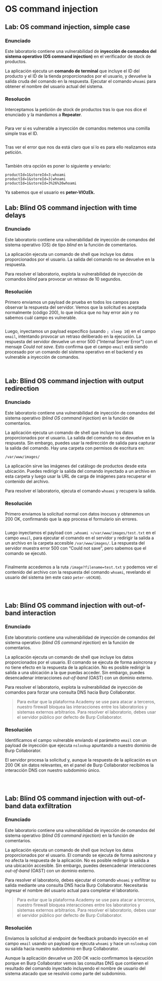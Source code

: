 # OS command injection

## Lab: OS command injection, simple case

### Enunciado

Este laboratorio contiene una vulnerabilidad de **inyección de comandos del sistema operativo (OS command injection)** en el verificador de stock de productos.

La aplicación ejecuta un **comando de terminal** que incluye el ID del producto y el ID de la tienda proporcionados por el usuario, y devuelve la salida cruda del comando en la respuesta. Ejecutar el comando `whoami` para obtener el nombre del usuario actual del sistema.

### Resolucón

Interceptamos la petición de stock de productos tras lo que nos dice el enunciado y la mandamos a **Repeater**.

<figure><img src="../../.gitbook/assets/image (2) (1) (1) (1) (1) (1) (1) (1) (1) (1) (1) (1) (1) (1) (1) (1) (1) (1) (1) (1) (1) (1) (1).png" alt=""><figcaption></figcaption></figure>

Para ver si es vulnerable a inyección de comandos metemos una comilla simple tras el ID.

<figure><img src="../../.gitbook/assets/image (1) (1) (1) (1) (1) (1) (1) (1) (1) (1) (1) (1) (1) (1) (1) (1) (1) (1) (1) (1) (1) (1) (1) (1) (1).png" alt=""><figcaption></figcaption></figure>

Tras ver el error que nos da está claro que sí lo es para ello realizamos esta petición.

<figure><img src="../../.gitbook/assets/Captura de pantalla 2025-06-22 215543.png" alt=""><figcaption></figcaption></figure>

También otra opción es poner lo siguiente y enviarlo:

```
productId=1&storeId=3;whoami
productId=1&storeId=3|whoami
productId=1&storeId=3%26%26whoami
```

Ya sabemos que el usuario es **peter-VlOzEk.**

## Lab: Blind OS command injection with time delays

### Enunciado

Este laboratorio contiene una vulnerabilidad de inyección de comandos del sistema operativo (OS) de tipo _blind_ en la función de comentarios.

La aplicación ejecuta un comando de shell que incluye los datos proporcionados por el usuario. La salida del comando no se devuelve en la respuesta.

Para resolver el laboratorio, explota la vulnerabilidad de inyección de comandos _blind_ para provocar un retraso de 10 segundos.

### Resolución

Primero enviamos un payload de prueba en todos los campos para observar la respuesta del servidor. Vemos que la solicitud es aceptada normalmente (código 200), lo que indica que no hay error aún y no sabemos cuál campo es vulnerable.

<figure><img src="../../.gitbook/assets/image (1605).png" alt=""><figcaption></figcaption></figure>

Luego, inyectamos un payload específico (usando `; sleep 10`) en el campo `email`, intentando provocar un retraso deliberado en la ejecución. La respuesta del servidor devuelve un error 500 ("Internal Server Error") con el mensaje _Could not save_. Esto confirma que el campo `email` está siendo procesado por un comando del sistema operativo en el backend y es vulnerable a inyección de comandos.

<figure><img src="../../.gitbook/assets/image (1606).png" alt=""><figcaption></figcaption></figure>

<figure><img src="../../.gitbook/assets/image (1607).png" alt=""><figcaption></figcaption></figure>

## Lab: Blind OS command injection with output redirection

### Enunciado

Este laboratorio contiene una vulnerabilidad de inyección de comandos del sistema operativo (_blind OS command injection_) en la función de comentarios.

La aplicación ejecuta un comando de shell que incluye los datos proporcionados por el usuario. La salida del comando no se devuelve en la respuesta. Sin embargo, puedes usar la redirección de salida para capturar la salida del comando. Hay una carpeta con permisos de escritura en:

```
/var/www/images/
```

La aplicación sirve las imágenes del catálogo de productos desde esta ubicación. Puedes redirigir la salida del comando inyectado a un archivo en esta carpeta y luego usar la URL de carga de imágenes para recuperar el contenido del archivo.

Para resolver el laboratorio, ejecuta el comando `whoami` y recupera la salida.

### Resolución

Primero enviamos la solicitud normal con datos inocuos y obtenemos un 200 OK, confirmando que la app procesa el formulario sin errores.

<figure><img src="../../.gitbook/assets/image (1608).png" alt=""><figcaption></figcaption></figure>

Luego inyectamos el payload con `;whoami >/var/www/images/test.txt` en el campo `email`, para ejecutar el comando en el servidor y redirigir la salida a un archivo en la carpeta accesible `/var/www/images/`. La respuesta del servidor muestra error 500 con “Could not save”, pero sabemos que el comando se ejecutó.

<figure><img src="../../.gitbook/assets/image (1612).png" alt=""><figcaption></figcaption></figure>

Finalmente accedemos a la ruta `/image?filename=test.txt` y podemos ver el contenido del archivo con la respuesta del comando `whoami`, revelando el usuario del sistema (en este caso `peter-s6CKU8`).

<figure><img src="../../.gitbook/assets/image (1609).png" alt=""><figcaption></figcaption></figure>

<figure><img src="../../.gitbook/assets/image (1611).png" alt=""><figcaption></figcaption></figure>

<figure><img src="../../.gitbook/assets/image (1613).png" alt=""><figcaption></figcaption></figure>

## Lab: Blind OS command injection with out-of-band interaction

### Enunciado

Este laboratorio contiene una vulnerabilidad de inyección de comandos del sistema operativo (_blind OS command injection_) en la función de comentarios.

La aplicación ejecuta un comando de shell que incluye los datos proporcionados por el usuario. El comando se ejecuta de forma asíncrona y no tiene efecto en la respuesta de la aplicación. No es posible redirigir la salida a una ubicación a la que puedas acceder. Sin embargo, puedes desencadenar interacciones _out-of-band_ (OAST) con un dominio externo.

Para resolver el laboratorio, explota la vulnerabilidad de inyección de comandos para forzar una consulta DNS hacia Burp Collaborator.

> Para evitar que la plataforma Academy se use para atacar a terceros, nuestro firewall bloquea las interacciones entre los laboratorios y sistemas externos arbitrarios. Para resolver el laboratorio, debes usar el servidor público por defecto de Burp Collaborator.

### Resolución

Identificamos el campo vulnerable enviando el parámetro `email` con un payload de inyección que ejecuta `nslookup` apuntando a nuestro dominio de Burp Collaborator.

El servidor procesa la solicitud y, aunque la respuesta de la aplicación es un 200 OK sin datos relevantes, en el panel de Burp Collaborator recibimos la interacción DNS con nuestro subdominio único.

<figure><img src="../../.gitbook/assets/Captura de pantalla 2025-07-14 162350.png" alt=""><figcaption></figcaption></figure>

<figure><img src="../../.gitbook/assets/Captura de pantalla 2025-07-14 162411.png" alt=""><figcaption></figcaption></figure>

<figure><img src="../../.gitbook/assets/Captura de pantalla 2025-07-14 162426.png" alt=""><figcaption></figcaption></figure>

## Lab: Blind OS command injection with out-of-band data exfiltration

### Enunciado

Este laboratorio contiene una vulnerabilidad de inyección de comandos del sistema operativo (_blind OS command injection_) en la función de comentarios.

La aplicación ejecuta un comando de shell que incluye los datos proporcionados por el usuario. El comando se ejecuta de forma asíncrona y no afecta la respuesta de la aplicación. No es posible redirigir la salida a una ubicación accesible. Sin embargo, puedes desencadenar interacciones _out-of-band_ (OAST) con un dominio externo.

Para resolver el laboratorio, debes ejecutar el comando `whoami` y exfiltrar su salida mediante una consulta DNS hacia Burp Collaborator. Necesitarás ingresar el nombre del usuario actual para completar el laboratorio.

> Para evitar que la plataforma Academy se use para atacar a terceros, nuestro firewall bloquea interacciones entre los laboratorios y sistemas externos arbitrarios. Para resolver el laboratorio, debes usar el servidor público por defecto de Burp Collaborator.

### Resolución

Enviamos la solicitud al endpoint de feedback probando inyección en el campo `email` usando un payload que ejecuta `whoami` y hace un `nslookup` con su salida hacia nuestro subdominio en Burp Collaborator.

Aunque la aplicación devuelve un 200 OK vacío confirmamos la ejecución porque en Burp Collaborator vemos las consultas DNS que contienen el resultado del comando inyectado incluyendo el nombre de usuario del sistema atacado que se resolvió como parte del subdominio.

<figure><img src="../../.gitbook/assets/Captura de pantalla 2025-07-14 163123.png" alt=""><figcaption></figcaption></figure>

<figure><img src="../../.gitbook/assets/Captura de pantalla 2025-07-14 163116.png" alt=""><figcaption></figcaption></figure>

<figure><img src="../../.gitbook/assets/Captura de pantalla 2025-07-14 163105.png" alt=""><figcaption></figcaption></figure>
